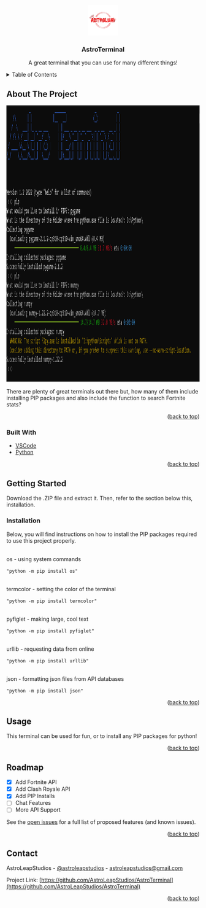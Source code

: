 
<!-- PROJECT LOGO -->
<br />
<div align="center">
  <a href="https://github.com/AstroLeapStudios/">
    <img src="https://github.com/AstroLeapStudios/astroleapstudios.github.io/blob/main/Images/about.jpg?raw=true" alt="Logo" width="80" height="80">
  </a>

  <h3 align="center">AstroTerminal</h3>

  <p align="center">
    A great terminal that you can use for many different things!
    <br />
  </p>
</div>



<!-- TABLE OF CONTENTS -->
<details>
  <summary>Table of Contents</summary>
  <ol>
    <li>
      <a href="#about-the-project">About The Project</a>
      <ul>
        <li><a href="#built-with">Built With</a></li>
      </ul>
    </li>
    <li>
      <a href="#getting-started">Getting Started</a>
      <ul>
        <li><a href="#installation">Installation</a></li>
      </ul>
    </li>
    <li><a href="#usage">Usage</a></li>
    <li><a href="#roadmap">Roadmap</a></li>
    <li><a href="#contact">Contact</a></li>
  </ol>
</details>



<!-- ABOUT THE PROJECT -->
## About The Project

<img src="https://github.com/AstroLeapStudios/AstroTerminal/blob/main/Screenshot.PNG?raw=true" alt="Logo" width="1280" height="720">

There are plenty of great terminals out there but, how many of them include installing PIP packages and also include the function to search Fortnite stats?

<p align="right">(<a href="#top">back to top</a>)</p>



### Built With

* [VSCode](https://code.visualstudio.com/)
* [Python](https://python.org/)

<p align="right">(<a href="#top">back to top</a>)</p>



<!-- GETTING STARTED -->
## Getting Started

Download the .ZIP file and extract it. Then, refer to the section below this, installation.


### Installation

Below, you will find instructions on how to install the PIP packages required to use this project properly.<br/>

<br/>os - using system commands<br/>
```
"python -m pip install os"
```
<br/>termcolor - setting the color of the terminal<br/>
```
"python -m pip install termcolor"
```
<br/>pyfiglet - making large, cool text<br/>
```
"python -m pip install pyfiglet"
```
<br/>urllib - requesting data from online<br/>
```
"python -m pip install urllib"
```
<br/>json - formatting json files from API databases<br/>
```
"python -m pip install json"
```

<p align="right">(<a href="#top">back to top</a>)</p>



<!-- USAGE EXAMPLES -->
## Usage

This terminal can be used for fun, or to install any PIP packages for python!

<p align="right">(<a href="#top">back to top</a>)</p>



<!-- ROADMAP -->
## Roadmap

- [x] Add Fortnite API
- [x] Add Clash Royale API
- [x] Add PIP Installs
- [ ] Chat Features
- [ ] More API Support

See the [open issues](https://github.com/AstroLeapStudios/AstroTerminal/issues) for a full list of proposed features (and known issues).

<p align="right">(<a href="#top">back to top</a>)</p>


<!-- CONTACT -->
## Contact

AstroLeapStudios - [@astroleapstudios](https://www.tiktok.com/@astroleapstudios) - astroleapstudios@gmail.com

Project Link: [https://github.com/AstroLeapStudios/AstroTerminal](https://github.com/AstroLeapStudios/AstroTerminal)

<p align="right">(<a href="#top">back to top</a>)</p>
